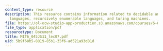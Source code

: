 ```yaml
---
content_type: resource
description: This resource contains information related to decidable and recognizable
  languages, recursively enumerable languages, and turing machines.
file: https://ol-ocw-studio-app-production.s3.amazonaws.com/courses/6-045j-automata-computability-and-complexity-spring-2011/5b9f68b5081985b135f6ad521a93d81d_MIT6_045JS11_lec07.pdf
file_type: application/pdf
resourcetype: Document
title: MIT6_045JS11_lec07.pdf
uid: 5b9f68b5-0819-85b1-35f6-ad521a93d81d
---
```

